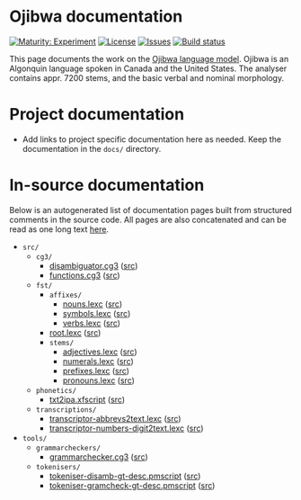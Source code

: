 # Ojibwa documentation

[![Maturity: Experiment](https://img.shields.io/badge/Maturity-Experiment-black.svg)](https://giellalt.github.io/MaturityClassification.html)
[![License](https://img.shields.io/github/license/giellalt/lang-oji)](https://github.com/giellalt/lang-oji/blob/main/LICENSE)
[![Issues](https://img.shields.io/github/issues/giellalt/lang-oji)](https://github.com/giellalt/lang-oji/issues)
[![Build status](https://github.com/giellalt/lang-oji/workflows/Speller%20CI+CD/badge.svg)](https://github.com/giellalt/lang-oji/actions)

This page documents the work on the [Ojibwa language model](http://github.com/giellalt/lang-oji). 
Ojibwa is an Algonquin language spoken in Canada and the United States.
The analyser contains appr. 7200 stems, and the basic
verbal and nominal morphology.

# Project documentation

* Add links to project specific documentation here as needed. Keep the documentation in the `docs/` directory.

# In-source documentation

Below is an autogenerated list of documentation pages built from structured comments in the source code. All pages are also concatenated and can be read as one long text [here](oji.md).

* `src/`
    * `cg3/`
        * [disambiguator.cg3](src-cg3-disambiguator.cg3.html) ([src](https://github.com/giellalt/lang-oji/blob/main/src/cg3/disambiguator.cg3))
        * [functions.cg3](src-cg3-functions.cg3.html) ([src](https://github.com/giellalt/lang-oji/blob/main/src/cg3/functions.cg3))
    * `fst/`
        * `affixes/`
            * [nouns.lexc](src-fst-affixes-nouns.lexc.html) ([src](https://github.com/giellalt/lang-oji/blob/main/src/fst/affixes/nouns.lexc))
            * [symbols.lexc](src-fst-affixes-symbols.lexc.html) ([src](https://github.com/giellalt/lang-oji/blob/main/src/fst/affixes/symbols.lexc))
            * [verbs.lexc](src-fst-affixes-verbs.lexc.html) ([src](https://github.com/giellalt/lang-oji/blob/main/src/fst/affixes/verbs.lexc))
        * [root.lexc](src-fst-root.lexc.html) ([src](https://github.com/giellalt/lang-oji/blob/main/src/fst/root.lexc))
        * `stems/`
            * [adjectives.lexc](src-fst-stems-adjectives.lexc.html) ([src](https://github.com/giellalt/lang-oji/blob/main/src/fst/stems/adjectives.lexc))
            * [numerals.lexc](src-fst-stems-numerals.lexc.html) ([src](https://github.com/giellalt/lang-oji/blob/main/src/fst/stems/numerals.lexc))
            * [prefixes.lexc](src-fst-stems-prefixes.lexc.html) ([src](https://github.com/giellalt/lang-oji/blob/main/src/fst/stems/prefixes.lexc))
            * [pronouns.lexc](src-fst-stems-pronouns.lexc.html) ([src](https://github.com/giellalt/lang-oji/blob/main/src/fst/stems/pronouns.lexc))
    * `phonetics/`
        * [txt2ipa.xfscript](src-phonetics-txt2ipa.xfscript.html) ([src](https://github.com/giellalt/lang-oji/blob/main/src/phonetics/txt2ipa.xfscript))
    * `transcriptions/`
        * [transcriptor-abbrevs2text.lexc](src-transcriptions-transcriptor-abbrevs2text.lexc.html) ([src](https://github.com/giellalt/lang-oji/blob/main/src/transcriptions/transcriptor-abbrevs2text.lexc))
        * [transcriptor-numbers-digit2text.lexc](src-transcriptions-transcriptor-numbers-digit2text.lexc.html) ([src](https://github.com/giellalt/lang-oji/blob/main/src/transcriptions/transcriptor-numbers-digit2text.lexc))
* `tools/`
    * `grammarcheckers/`
        * [grammarchecker.cg3](tools-grammarcheckers-grammarchecker.cg3.html) ([src](https://github.com/giellalt/lang-oji/blob/main/tools/grammarcheckers/grammarchecker.cg3))
    * `tokenisers/`
        * [tokeniser-disamb-gt-desc.pmscript](tools-tokenisers-tokeniser-disamb-gt-desc.pmscript.html) ([src](https://github.com/giellalt/lang-oji/blob/main/tools/tokenisers/tokeniser-disamb-gt-desc.pmscript))
        * [tokeniser-gramcheck-gt-desc.pmscript](tools-tokenisers-tokeniser-gramcheck-gt-desc.pmscript.html) ([src](https://github.com/giellalt/lang-oji/blob/main/tools/tokenisers/tokeniser-gramcheck-gt-desc.pmscript))
